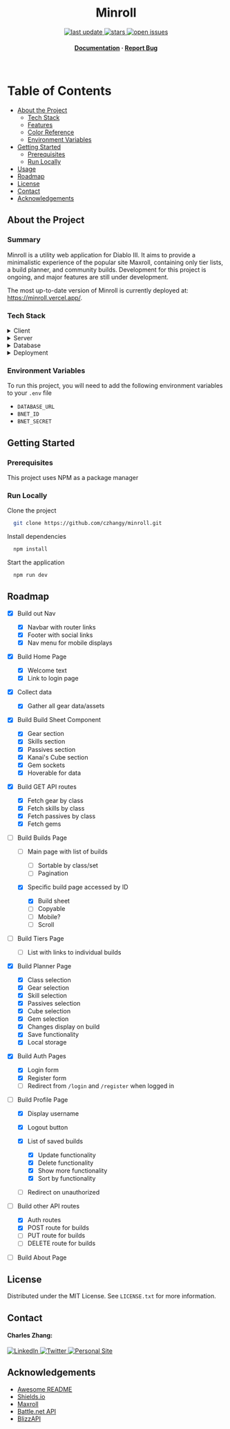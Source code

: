 <div align="center">

<!-- Title -->

<h1>Minroll</h1>

<!-- Badges -->

<p>
    <a href="">
        <img src="https://img.shields.io/github/last-commit/czhangy/minroll" alt="last update" />
    </a>
    <a href="https://github.com/czhangy/minroll/stargazers">
        <img src="https://img.shields.io/github/stars/czhangy/minroll" alt="stars" />
    </a>
    <a href="https://github.com/czhangy/minroll/issues/">
        <img src="https://img.shields.io/github/issues/czhangy/minroll" alt="open issues" />
</p>
<h4>
    <a href="https://github.com/czhangy/minroll">Documentation</a>
    <span> · </span>
    <a href="https://github.com/czhangy/minroll/issues">Report Bug</a>
</h4>

</div>

<br />

<!-- Table of Contents -->

# Table of Contents

-   [About the Project](#about-the-project)
    -   [Tech Stack](#tech-stack)
    -   [Features](#features)
    -   [Color Reference](#color-reference)
    -   [Environment Variables](#environment-variables)
-   [Getting Started](#getting-started)
    -   [Prerequisites](#prerequisites)
    -   [Run Locally](#run-locally)
-   [Usage](#usage)
-   [Roadmap](#roadmap)
-   [License](#license)
-   [Contact](#contact)
-   [Acknowledgements](#acknowledgements)

<!-- About the Project -->

## About the Project

<!-- Summary -->

### Summary

Minroll is a utility web application for Diablo III. It aims to provide a minimalistic experience of the popular site Maxroll, containing only tier lists, a build planner, and community builds. Development for this project is ongoing, and major features are still under development.

The most up-to-date version of Minroll is currently deployed at: https://minroll.vercel.app/.

<!-- Tech Stack -->

### Tech Stack

<details>
    <summary>Client</summary>
    <br />
    <a href="https://reactjs.org/">
        <img src="https://img.shields.io/badge/reactjs-%2320232a.svg?style=for-the-badge&logo=react&logoColor=%2361DAFB" alt="ReactJS" />
    </a>
    <a href="https://nextjs.org/">
        <img src="https://img.shields.io/badge/NextJS-black?style=for-the-badge&logo=next.js&logoColor=white" alt="NextJS" />
    </a>
    <a href="https://www.typescriptlang.org">
        <img src="https://img.shields.io/badge/typescript-%23007ACC.svg?style=for-the-badge&logo=typescript&logoColor=white" alt="TypeScript" />
    </a>
    <a href="https://sass-lang.com/">
        <img src="https://img.shields.io/badge/SASS-hotpink.svg?style=for-the-badge&logo=SASS&logoColor=white" alt="SASS" />
    </a>
</details>

<details>
    <summary>Server</summary>
    <br />
    <a href="https://nextjs.org/">
        <img src="https://img.shields.io/badge/NextJS-black?style=for-the-badge&logo=next.js&logoColor=white" alt="NextJS" />
    </a>
    <a href="https://www.typescriptlang.org">
        <img src="https://img.shields.io/badge/typescript-%23007ACC.svg?style=for-the-badge&logo=typescript&logoColor=white" alt="TypeScript" />
    </a>
    <a href="https://www.prisma.io/">
        <img src="https://img.shields.io/badge/Prisma-3982CE?style=for-the-badge&logo=Prisma&logoColor=white" alt="Prisma" />
    </a>
</details>

<details>
    <summary>Database</summary>
    <br />
    <a href="https://www.postgresql.org/">
        <img src="https://img.shields.io/badge/postgres-%23316192.svg?style=for-the-badge&logo=postgresql&logoColor=white" alt="Postgres" />
    </a>
</details>

<details>
    <summary>Deployment</summary>
    <br />
    <a href="https://www.vercel.com/">
        <img src="https://img.shields.io/badge/-vercel-black?logo=vercel&logoColor=white&style=for-the-badge" alt="Vercel" />
    </a>
</details>
<!-- Env Variables -->

### Environment Variables

To run this project, you will need to add the following environment variables to your `.env` file

-   `DATABASE_URL`
-   `BNET_ID`
-   `BNET_SECRET`

<!-- Getting Started -->

## Getting Started

<!-- Prerequisites -->

### Prerequisites

This project uses NPM as a package manager

<!-- Run Locally -->

### Run Locally

Clone the project

```bash
  git clone https://github.com/czhangy/minroll.git
```

Install dependencies

```bash
  npm install
```

Start the application

```bash
  npm run dev
```

<!-- Roadmap -->

## Roadmap

-   [x] Build out Nav

    -   [x] Navbar with router links
    -   [x] Footer with social links
    -   [x] Nav menu for mobile displays

-   [x] Build Home Page

    -   [x] Welcome text
    -   [x] Link to login page

-   [x] Collect data

    -   [x] Gather all gear data/assets

-   [x] Build Build Sheet Component

    -   [x] Gear section
    -   [x] Skills section
    -   [x] Passives section
    -   [x] Kanai's Cube section
    -   [x] Gem sockets
    -   [x] Hoverable for data

-   [x] Build GET API routes

    -   [x] Fetch gear by class
    -   [x] Fetch skills by class
    -   [x] Fetch passives by class
    -   [x] Fetch gems

-   [ ] Build Builds Page

    -   [ ] Main page with list of builds

        -   [ ] Sortable by class/set
        -   [ ] Pagination

    -   [x] Specific build page accessed by ID

        -   [x] Build sheet
        -   [ ] Copyable
        -   [ ] Mobile?
        -   [ ] Scroll

-   [ ] Build Tiers Page

    -   [ ] List with links to individual builds

-   [x] Build Planner Page

    -   [x] Class selection
    -   [x] Gear selection
    -   [x] Skill selection
    -   [x] Passives selection
    -   [x] Cube selection
    -   [x] Gem selection
    -   [x] Changes display on build
    -   [x] Save functionality
    -   [x] Local storage

-   [x] Build Auth Pages

    -   [x] Login form
    -   [x] Register form
    -   [ ] Redirect from `/login` and `/register` when logged in

-   [ ] Build Profile Page

    -   [x] Display username
    -   [x] Logout button
    -   [x] List of saved builds

        -   [x] Update functionality
        -   [x] Delete functionality
        -   [x] Show more functionality
        -   [x] Sort by functionality

    -   [ ] Redirect on unauthorized

-   [ ] Build other API routes

    -   [x] Auth routes
    -   [x] POST route for builds
    -   [ ] PUT route for builds
    -   [ ] DELETE route for builds

-   [ ] Build About Page

## License

Distributed under the MIT License. See `LICENSE.txt` for more information.

<!-- Contact -->

## Contact

#### Charles Zhang:

<a href="https://www.linkedin.com/in/charles-zhang-14746519b/">
    <img src="https://img.shields.io/badge/LinkedIn-0077B5?style=for-the-badge&logo=linkedin&logoColor=white" alt="LinkedIn" />
</a>
<a href="https://twitter.com/czhangy_">
    <img src="https://img.shields.io/badge/Twitter-1DA1F2?style=for-the-badge&logo=twitter&logoColor=white" alt="Twitter" />
</a>
<a href="https://czhangy.io">
    <img src="https://img.shields.io/badge/-personal%20site-darkgrey?logo=code-review&logoColor=white&style=for-the-badge" alt="Personal Site" />
</a>

<!-- Acknowledgments -->

## Acknowledgements

-   [Awesome README](https://github.com/matiassingers/awesome-readme)
-   [Shields.io](https://shields.io/)
-   [Maxroll](https://maxroll.gg/)
-   [Battle.net API](https://develop.battle.net/documentation/diablo-3/game-data-apis)
-   [BlizzAPI](https://blizzapi.lukem.net/)
